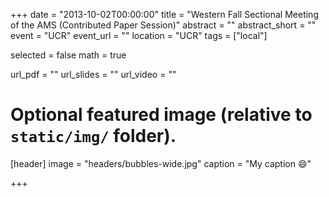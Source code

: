 +++
date = "2013-10-02T00:00:00"
title = "Western Fall Sectional Meeting of the AMS (Contributed Paper Session)"
abstract = ""
abstract_short = ""
event = "UCR"
event_url = ""
location = "UCR"
tags = ["local"]

selected = false
math = true

url_pdf = ""
url_slides = ""
url_video = ""

# Optional featured image (relative to `static/img/` folder).
[header]
image = "headers/bubbles-wide.jpg"
caption = "My caption :smile:"

+++

